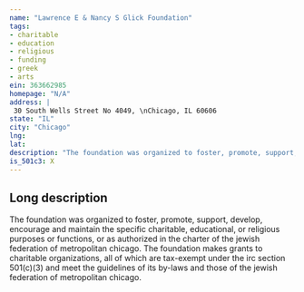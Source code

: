 ```yaml
---
name: "Lawrence E & Nancy S Glick Foundation"
tags:
- charitable
- education
- religious
- funding
- greek
- arts
ein: 363662985
homepage: "N/A"
address: |
 30 South Wells Street No 4049, \nChicago, IL 60606
state: "IL"
city: "Chicago"
lng: 
lat: 
description: "The foundation was organized to foster, promote, support, develop, encourage and maintain the broad charitable, educational, and/or religious purposes of the jewish federation of metropolitan chicago and the foundation as authorized in their by-laws. "
is_501c3: X
---
```


## Long description

The foundation was organized to foster, promote, support, develop, encourage and maintain the specific charitable, educational, or religious purposes or functions, or as authorized in the charter of the jewish federation of metropolitan chicago. The foundation makes grants to charitable organizations, all of which are tax-exempt under the irc section 501(c)(3) and meet the guidelines of its by-laws and those of the jewish federation of metropolitan chicago. 
